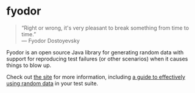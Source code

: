 fyodor
======

> “Right or wrong, it's very pleasant to break something from time to time.”   
> ― Fyodor Dostoyevsky

Fyodor is an open source Java library for generating random data with support for reproducing
test failures (or other scenarios) when it causes things to blow up.
 
Check out [the site](http://ianesling.github.io/fyodor) for more information, including
[a guide to effectively using random data](http://ianesling.github.io/fyodor/random-generators) 
 in your test suite.